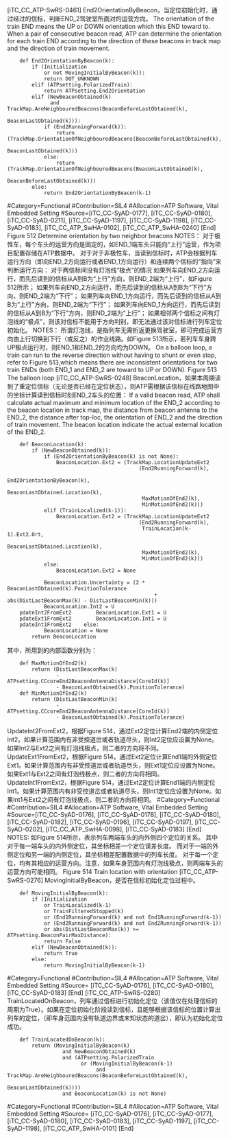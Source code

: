 ﻿
[iTC_CC_ATP-SwRS-0461]
End2OrientationByBeacon，当定位初始化时，通过经过的信标，判断END_2驾驶室所面对的运营方向。
The orientation of the train END means the UP or DOWN orientation which this END toward to. When a pair of consecutive beacon read, ATP can determine the orientation for each train END according to the direction of these beacons in track map and the direction of train movement.
```
	def End2OrientationByBeacon(k):
	    if (Initialization
	        or not MovingInitialByBeacon(k)):
	        return DOT_UNKNOWN
	    elif (ATPsetting.PolarizedTrain):
	        return ATPsetting.End2Orientation
	    elif (NewBeaconObtained(k)
	          and TrackMap.AreNeighbouredBeacons(BeaconBeforeLastObtained(k),
	                                                    BeaconLastObtained(k))):
	        if (End2RunningForward(k)):
	            return (TrackMap.OrientationOfNeighbouredBeacons(BeaconBeforeLastObtained(k),
	                                                                       BeaconLastObtained(k)))
	        else:
	            return (TrackMap.OrientationOfNeighbouredBeacons(BeaconLastObtained(k),
	                                                                       BeaconBeforeLastObtained(k)))
	    else:
	        return End2OrientationByBeacon(k-1)
```
\#Category=Functional
\#Contribution=SIL4
\#Allocation=ATP Software, Vital Embedded Setting
\#Source=[iTC_CC-SyAD-0177], [iTC_CC-SyAD-0180], [iTC_CC-SyAD-0211], [iTC_CC-SyAD-1197], [iTC_CC-SyAD-1198], [iTC_CC-SyAD-0183], [iTC_CC_ATP_SwHA-0102], [iTC_CC_ATP_SwHA-0240]
[End]
Figure 512 Determine orientation by two neighbor beacons
NOTES：
对于极性车，每个车头的运营方向是固定的，如END_1端车头只能向“上行”运营，作为项目配置存储在ATP数据中。
对于对于非极性车，当读到信标时，ATP会根据列车运行方向（即向END_2方向运行或者END_1方向运行）和连续两个信标的“指向”来判断运行方向：
对于两信标间没有灯泡线“极点”的情况
如果列车向END_2方向运行，而先后读到的信标从A到B为“上行”方向，则END_2端为“上行”，如Figure 512所示；
如果列车向END_2方向运行，而先后读到的信标从A到B为“下行”方向，则END_2端为“下行”；
如果列车向END_1方向运行，而先后读到的信标从A到B为“上行”方向，则END_2端为“下行”；
如果列车向END_1方向运行，而先后读到的信标从A到B为“下行”方向，则END_2端为“上行”；
如果相邻两个信标之间有灯泡线的“极点”，则该对信标不能用于方向判别，即无法通过该对信标进行列车定位初始化。
NOTES：
所谓灯泡线，是指列车无需折返更换驾驶室，即可完成运营方向由上行切换到下行（或反之）的作业线路。如Figure 513所示，若列车车身跨UP极点运行时，则END_1和END_2的方向均为DOWN。
On a balloon loop, a train can run to the reverse direction without having to shunt or even stop, refer to Figure 513,which means there are inconsistent orientations for two train ENDs (both END_1 and END_2 are toward to UP or DOWN).
Figure 513 The balloon loop
[iTC_CC_ATP-SwRS-0248]
BeaconLocation，如果本周期读到了重定位信标（无论是否已经在定位状态），则ATP需根据该信标在线路地图中的坐标计算读到信标时刻END_2车头的位置：
If a valid beacon read, ATP shall calculate actual maximum and minimum location of the END_2 according to the beacon location in track map, the distance from beacon antenna to the END_2, the distance after top-loc, the orientation of END_2 and the direction of train movement. The beacon location indicate the actual external location of the END_2.
```
	def BeaconLocation(k):
	    if (NewBeaconObtained(k)):
	        if (End2OrientationByBeacon(k) is not None):
	            BeaconLocation.Ext2 = (TrackMap.LocationUpdateExt2
	                                       (End2RunningForward(k),
	                                        End2OrientationByBeacon(k),
	                                        BeaconLastObtained.Location(k),
	                                        MaxMotionOfEnd2(k),
	                                        MinMotionOfEnd2(k)))
	        elif (TrainLocalized(k-1)):
	            BeaconLocation.Ext2 = (TrackMap.LocationUpdateExt2
	                                       (End2RunningForward(k),
	                                        TrainLocation(k-1).Ext2.Ort,
	                                        BeaconLastObtained.Location(k),
	                                        MaxMotionOfEnd2(k),
	                                        MinMotionOfEnd2(k)))
	        else:
	            BeaconLocation.Ext2 = None
	            
	        BeaconLocation.Uncertainty = (2 * BeaconLastObtained(k).PositionTolerance
	                                            + abs(DistLastBeaconMax(k) - DistLastBeaconMin(k))) 
	        BeaconLocation.Int2 = U
	pdateInt2FromExt2        BeaconLocation.Ext1 = U
	pdateExt1FromExt2        BeaconLocation.Int1 = U
	pdateInt1FromExt2    else:
	        BeaconLocation = None
	    return BeaconLocation
```
其中，所用到的内部函数分别为：
```
	def MaxMotionOfEnd2(k)
	    return (DistLastBeaconMax(k)
	            - ATPsetting.CCcoreEnd2BeaconAntennaDistance[CoreId(k)]
	            - BeaconLastObtained(k).PositionTolerance)
	def MinMotionOfEnd2(k)
	    return (DistLastBeaconMin(k)
	            - ATPsetting.CCcoreEnd2BeaconAntennaDistance[CoreId(k)]
	            - BeaconLastObtained(k).PositionTolerance)
```
UpdateInt2FromExt2，根据Figure 514，通过Ext2定位计算End2端的内侧定位Int2。如果计算范围内有非受控道岔或者轨道尽头，则Int2定位应设置为None。如果Int2与Ext2之间有灯泡线极点，则二者的方向将不同。
UpdateExt1FromExt2，根据Figure 514，通过Ext2定位计算End1端的外侧定位Ext1。如果计算范围内有非受控道岔或者轨道尽头，则Ext1定位应设置为None。如果Ext1与Ext2之间有灯泡线极点，则二者的方向将相同。
UpdateInt1FromExt2，根据Figure 514，通过Ext2定位计算End1端的内侧定位Int1。如果计算范围内有非受控道岔或者轨道尽头，则Int1定位应设置为None。如果Int1与Ext2之间有灯泡线极点，则二者的方向将相同。
\#Category=Functional
\#Contribution=SIL4
\#Allocation=ATP Software, Vital Embedded Setting
\#Source=[iTC_CC-SyAD-0176], [iTC_CC-SyAD-0178], [iTC_CC-SyAD-0180], [iTC_CC-SyAD-0182], [iTC_CC-SyAD-0196], [iTC_CC-SyAD-0197], [iTC_CC-SyAD-0202], [iTC_CC_ATP_SwHA-0098], [iTC_CC-SyAD-0183]
[End]
NOTES:
如Figure 514所示，表示列车两端车头的内外侧四个定位的关系。
其中对于每一端车头的内外侧定位，其坐标相差一个定位误差长度。
而对于一端的外侧定位和另一端的内侧定位，其坐标相差配置数据中的列车长度。
对于每一个定位，均有其相应的运营方向。注意，如果车身范围内有灯泡线极点，则两端车头的运营方向可能相同。
Figure 514 Train location with orientation
[iTC_CC_ATP-SwRS-0276]
MovingInitialByBeacon，是否在信标初始化定位过程中。
```
	def MovingInitialByBeacon(k):
	    if (Initialization
	        or TrainLocalized(k-1)
	        or TrainFilteredStopped(k)
	        or (End1RunningForward(k) and not End1RunningForward(k-1))
	        or (End2RunningForward(k) and not End2RunningForward(k-1))
	        or abs(DistLastBeaconMax(k)) >= ATPsetting.BeaconPairMaxDistance):
	        return False
	    elif (NewBeaconObtained(k)):
	        return True
	    else:
	        return MovingInitialByBeacon(k-1)
```
\#Category=Functional
\#Contribution=SIL4
\#Allocation=ATP Software, Vital Embedded Setting
\#Source= [iTC_CC-SyAD-0176], [iTC_CC-SyAD-0180], [iTC_CC-SyAD-0183]
[End]
[iTC_CC_ATP-SwRS-0280]
TrainLocatedOnBeacon，列车通过信标进行初始化定位（该值仅在处理信标的周期为True）。如果在定位初始化阶段读到信标，且能够根据该信标的位置计算出列车的定位，（即车身范围内没有轨道边界或未知状态的道岔），即认为初始化定位成功。
```
	def TrainLocatedOnBeacon(k):
	    return (MovingInitialByBeacon(k)
	              and NewBeaconObtained(k)
	              and (ATPsetting.PolarizedTrain
	                    or (MovingInitialByBeacon(k-1)
	                         and TrackMap.AreNeighbouredBeacons(BeaconBeforeLastObtained(k),
	                                                                   BeaconLastObtained(k))))
	              and BeaconLocation(k) is not None)
```
\#Category=Functional
\#Contribution=SIL4
\#Allocation=ATP Software, Vital Embedded Setting
\#Source= [iTC_CC-SyAD-0176], [iTC_CC-SyAD-0177], [iTC_CC-SyAD-0180], [iTC_CC-SyAD-0183], [iTC_CC-SyAD-1197], [iTC_CC-SyAD-1198], [iTC_CC_ATP_SwHA-0101]
[End]
